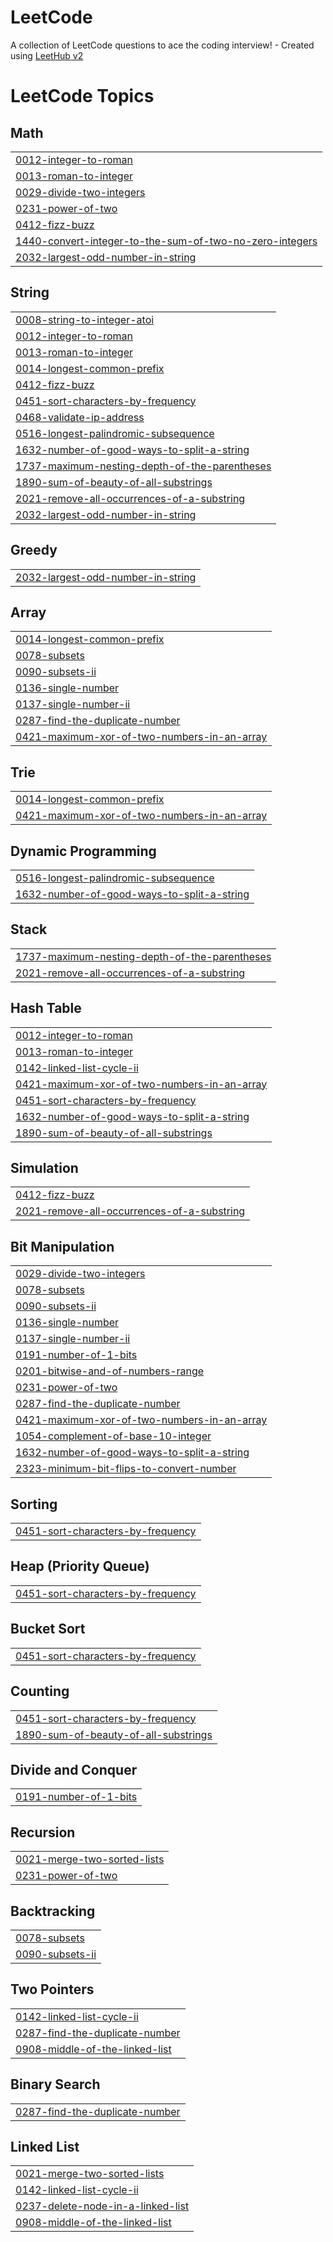 # LeetCode
A collection of LeetCode questions to ace the coding interview! - Created using [LeetHub v2](https://github.com/arunbhardwaj/LeetHub-2.0)

<!---LeetCode Topics Start-->
# LeetCode Topics
## Math
|  |
| ------- |
| [0012-integer-to-roman](https://github.com/adityarajsrv/LeetCode/tree/master/0012-integer-to-roman) |
| [0013-roman-to-integer](https://github.com/adityarajsrv/LeetCode/tree/master/0013-roman-to-integer) |
| [0029-divide-two-integers](https://github.com/adityarajsrv/LeetCode/tree/master/0029-divide-two-integers) |
| [0231-power-of-two](https://github.com/adityarajsrv/LeetCode/tree/master/0231-power-of-two) |
| [0412-fizz-buzz](https://github.com/adityarajsrv/LeetCode/tree/master/0412-fizz-buzz) |
| [1440-convert-integer-to-the-sum-of-two-no-zero-integers](https://github.com/adityarajsrv/LeetCode/tree/master/1440-convert-integer-to-the-sum-of-two-no-zero-integers) |
| [2032-largest-odd-number-in-string](https://github.com/adityarajsrv/LeetCode/tree/master/2032-largest-odd-number-in-string) |
## String
|  |
| ------- |
| [0008-string-to-integer-atoi](https://github.com/adityarajsrv/LeetCode/tree/master/0008-string-to-integer-atoi) |
| [0012-integer-to-roman](https://github.com/adityarajsrv/LeetCode/tree/master/0012-integer-to-roman) |
| [0013-roman-to-integer](https://github.com/adityarajsrv/LeetCode/tree/master/0013-roman-to-integer) |
| [0014-longest-common-prefix](https://github.com/adityarajsrv/LeetCode/tree/master/0014-longest-common-prefix) |
| [0412-fizz-buzz](https://github.com/adityarajsrv/LeetCode/tree/master/0412-fizz-buzz) |
| [0451-sort-characters-by-frequency](https://github.com/adityarajsrv/LeetCode/tree/master/0451-sort-characters-by-frequency) |
| [0468-validate-ip-address](https://github.com/adityarajsrv/LeetCode/tree/master/0468-validate-ip-address) |
| [0516-longest-palindromic-subsequence](https://github.com/adityarajsrv/LeetCode/tree/master/0516-longest-palindromic-subsequence) |
| [1632-number-of-good-ways-to-split-a-string](https://github.com/adityarajsrv/LeetCode/tree/master/1632-number-of-good-ways-to-split-a-string) |
| [1737-maximum-nesting-depth-of-the-parentheses](https://github.com/adityarajsrv/LeetCode/tree/master/1737-maximum-nesting-depth-of-the-parentheses) |
| [1890-sum-of-beauty-of-all-substrings](https://github.com/adityarajsrv/LeetCode/tree/master/1890-sum-of-beauty-of-all-substrings) |
| [2021-remove-all-occurrences-of-a-substring](https://github.com/adityarajsrv/LeetCode/tree/master/2021-remove-all-occurrences-of-a-substring) |
| [2032-largest-odd-number-in-string](https://github.com/adityarajsrv/LeetCode/tree/master/2032-largest-odd-number-in-string) |
## Greedy
|  |
| ------- |
| [2032-largest-odd-number-in-string](https://github.com/adityarajsrv/LeetCode/tree/master/2032-largest-odd-number-in-string) |
## Array
|  |
| ------- |
| [0014-longest-common-prefix](https://github.com/adityarajsrv/LeetCode/tree/master/0014-longest-common-prefix) |
| [0078-subsets](https://github.com/adityarajsrv/LeetCode/tree/master/0078-subsets) |
| [0090-subsets-ii](https://github.com/adityarajsrv/LeetCode/tree/master/0090-subsets-ii) |
| [0136-single-number](https://github.com/adityarajsrv/LeetCode/tree/master/0136-single-number) |
| [0137-single-number-ii](https://github.com/adityarajsrv/LeetCode/tree/master/0137-single-number-ii) |
| [0287-find-the-duplicate-number](https://github.com/adityarajsrv/LeetCode/tree/master/0287-find-the-duplicate-number) |
| [0421-maximum-xor-of-two-numbers-in-an-array](https://github.com/adityarajsrv/LeetCode/tree/master/0421-maximum-xor-of-two-numbers-in-an-array) |
## Trie
|  |
| ------- |
| [0014-longest-common-prefix](https://github.com/adityarajsrv/LeetCode/tree/master/0014-longest-common-prefix) |
| [0421-maximum-xor-of-two-numbers-in-an-array](https://github.com/adityarajsrv/LeetCode/tree/master/0421-maximum-xor-of-two-numbers-in-an-array) |
## Dynamic Programming
|  |
| ------- |
| [0516-longest-palindromic-subsequence](https://github.com/adityarajsrv/LeetCode/tree/master/0516-longest-palindromic-subsequence) |
| [1632-number-of-good-ways-to-split-a-string](https://github.com/adityarajsrv/LeetCode/tree/master/1632-number-of-good-ways-to-split-a-string) |
## Stack
|  |
| ------- |
| [1737-maximum-nesting-depth-of-the-parentheses](https://github.com/adityarajsrv/LeetCode/tree/master/1737-maximum-nesting-depth-of-the-parentheses) |
| [2021-remove-all-occurrences-of-a-substring](https://github.com/adityarajsrv/LeetCode/tree/master/2021-remove-all-occurrences-of-a-substring) |
## Hash Table
|  |
| ------- |
| [0012-integer-to-roman](https://github.com/adityarajsrv/LeetCode/tree/master/0012-integer-to-roman) |
| [0013-roman-to-integer](https://github.com/adityarajsrv/LeetCode/tree/master/0013-roman-to-integer) |
| [0142-linked-list-cycle-ii](https://github.com/adityarajsrv/LeetCode/tree/master/0142-linked-list-cycle-ii) |
| [0421-maximum-xor-of-two-numbers-in-an-array](https://github.com/adityarajsrv/LeetCode/tree/master/0421-maximum-xor-of-two-numbers-in-an-array) |
| [0451-sort-characters-by-frequency](https://github.com/adityarajsrv/LeetCode/tree/master/0451-sort-characters-by-frequency) |
| [1632-number-of-good-ways-to-split-a-string](https://github.com/adityarajsrv/LeetCode/tree/master/1632-number-of-good-ways-to-split-a-string) |
| [1890-sum-of-beauty-of-all-substrings](https://github.com/adityarajsrv/LeetCode/tree/master/1890-sum-of-beauty-of-all-substrings) |
## Simulation
|  |
| ------- |
| [0412-fizz-buzz](https://github.com/adityarajsrv/LeetCode/tree/master/0412-fizz-buzz) |
| [2021-remove-all-occurrences-of-a-substring](https://github.com/adityarajsrv/LeetCode/tree/master/2021-remove-all-occurrences-of-a-substring) |
## Bit Manipulation
|  |
| ------- |
| [0029-divide-two-integers](https://github.com/adityarajsrv/LeetCode/tree/master/0029-divide-two-integers) |
| [0078-subsets](https://github.com/adityarajsrv/LeetCode/tree/master/0078-subsets) |
| [0090-subsets-ii](https://github.com/adityarajsrv/LeetCode/tree/master/0090-subsets-ii) |
| [0136-single-number](https://github.com/adityarajsrv/LeetCode/tree/master/0136-single-number) |
| [0137-single-number-ii](https://github.com/adityarajsrv/LeetCode/tree/master/0137-single-number-ii) |
| [0191-number-of-1-bits](https://github.com/adityarajsrv/LeetCode/tree/master/0191-number-of-1-bits) |
| [0201-bitwise-and-of-numbers-range](https://github.com/adityarajsrv/LeetCode/tree/master/0201-bitwise-and-of-numbers-range) |
| [0231-power-of-two](https://github.com/adityarajsrv/LeetCode/tree/master/0231-power-of-two) |
| [0287-find-the-duplicate-number](https://github.com/adityarajsrv/LeetCode/tree/master/0287-find-the-duplicate-number) |
| [0421-maximum-xor-of-two-numbers-in-an-array](https://github.com/adityarajsrv/LeetCode/tree/master/0421-maximum-xor-of-two-numbers-in-an-array) |
| [1054-complement-of-base-10-integer](https://github.com/adityarajsrv/LeetCode/tree/master/1054-complement-of-base-10-integer) |
| [1632-number-of-good-ways-to-split-a-string](https://github.com/adityarajsrv/LeetCode/tree/master/1632-number-of-good-ways-to-split-a-string) |
| [2323-minimum-bit-flips-to-convert-number](https://github.com/adityarajsrv/LeetCode/tree/master/2323-minimum-bit-flips-to-convert-number) |
## Sorting
|  |
| ------- |
| [0451-sort-characters-by-frequency](https://github.com/adityarajsrv/LeetCode/tree/master/0451-sort-characters-by-frequency) |
## Heap (Priority Queue)
|  |
| ------- |
| [0451-sort-characters-by-frequency](https://github.com/adityarajsrv/LeetCode/tree/master/0451-sort-characters-by-frequency) |
## Bucket Sort
|  |
| ------- |
| [0451-sort-characters-by-frequency](https://github.com/adityarajsrv/LeetCode/tree/master/0451-sort-characters-by-frequency) |
## Counting
|  |
| ------- |
| [0451-sort-characters-by-frequency](https://github.com/adityarajsrv/LeetCode/tree/master/0451-sort-characters-by-frequency) |
| [1890-sum-of-beauty-of-all-substrings](https://github.com/adityarajsrv/LeetCode/tree/master/1890-sum-of-beauty-of-all-substrings) |
## Divide and Conquer
|  |
| ------- |
| [0191-number-of-1-bits](https://github.com/adityarajsrv/LeetCode/tree/master/0191-number-of-1-bits) |
## Recursion
|  |
| ------- |
| [0021-merge-two-sorted-lists](https://github.com/adityarajsrv/LeetCode/tree/master/0021-merge-two-sorted-lists) |
| [0231-power-of-two](https://github.com/adityarajsrv/LeetCode/tree/master/0231-power-of-two) |
## Backtracking
|  |
| ------- |
| [0078-subsets](https://github.com/adityarajsrv/LeetCode/tree/master/0078-subsets) |
| [0090-subsets-ii](https://github.com/adityarajsrv/LeetCode/tree/master/0090-subsets-ii) |
## Two Pointers
|  |
| ------- |
| [0142-linked-list-cycle-ii](https://github.com/adityarajsrv/LeetCode/tree/master/0142-linked-list-cycle-ii) |
| [0287-find-the-duplicate-number](https://github.com/adityarajsrv/LeetCode/tree/master/0287-find-the-duplicate-number) |
| [0908-middle-of-the-linked-list](https://github.com/adityarajsrv/LeetCode/tree/master/0908-middle-of-the-linked-list) |
## Binary Search
|  |
| ------- |
| [0287-find-the-duplicate-number](https://github.com/adityarajsrv/LeetCode/tree/master/0287-find-the-duplicate-number) |
## Linked List
|  |
| ------- |
| [0021-merge-two-sorted-lists](https://github.com/adityarajsrv/LeetCode/tree/master/0021-merge-two-sorted-lists) |
| [0142-linked-list-cycle-ii](https://github.com/adityarajsrv/LeetCode/tree/master/0142-linked-list-cycle-ii) |
| [0237-delete-node-in-a-linked-list](https://github.com/adityarajsrv/LeetCode/tree/master/0237-delete-node-in-a-linked-list) |
| [0908-middle-of-the-linked-list](https://github.com/adityarajsrv/LeetCode/tree/master/0908-middle-of-the-linked-list) |
<!---LeetCode Topics End-->